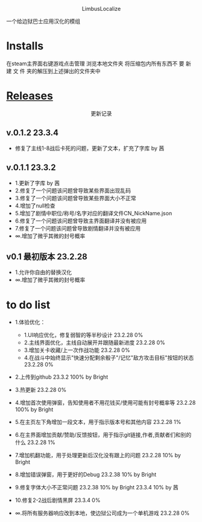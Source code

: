 <p align="center">
LimbusLocalize
</p>

一个给边狱巴士应用汉化的模组

# Installs
在steam主界面右键游戏点击管理 浏览本地文件夹 将压缩包内所有东西不 要 新 建 文 件 夹的解压到上述弹出的文件夹中

# [Releases](../../releases)

<p align="center">
更新记录
</p>

## v.0.1.2 23.3.4

- 修复了主线1-8战后卡死的问题，更新了文本，扩充了字库 by 茜

## v.0.1.1 23.3.2

- 1.更新了字库 by 茜
- 2.修复了一个问题该问题曾导致某些界面出现乱码
- 3.修复了一个问题该问题曾导致某些界面大小不正常
- 4.增加了null检查
- 5.增加了剧情中职位/称号/名字对应的翻译文件CN_NickName.json
- 6.修复了一个问题该问题曾导致主界面翻译并没有被应用
- 7.修复了一个问题该问题曾导致剧情翻译并没有被应用
- ∞.增加了微乎其微的封号概率

## v0.1 最初版本 23.2.28
- 1.允许你自由的替换汉化
- ∞.增加了微乎其微的封号概率

# to do list
- 1.体验优化：
    - 1.UI响应优化，修复弱智的等半秒设计 23.2.28 0%
    - 2.主线界面优化，主线自动展开并跟随最新进度 23.2.28 0%
    - 3.增加关卡收藏/上一次作战功能 23.2.28 0%
    - 4.在战斗中始终显示"快速分配剩余骰子"/记忆"敌方攻击目标"按钮的状态 23.2.28 0%
    
- 2.上传到github 23.3.2 100% by Bright
- 3.热更新 23.2.28 0%
- 4.增加首次使用弹窗，告知使用者不用花钱买/使用可能有封号概率等 23.2.28 100% by Bright
- 5.在主页左下角增加一段文本，用于指示版本号和其他内容 23.2.28 1%
- 6.在主界面增加贡献/赞助/反馈按钮，用于指示git链接,作者,贡献者们和别的什么 23.2.28 1%
- 7.增加机翻功能，用于处理更新后汉化没有跟上的问题 23.2.28 10% by Bright
- 8.增加错误弹窗，用于更好的Debug 23.2.38 10% by Bright
- 9.修复字体大小不正常问题 23.2.38 10% by Bright 23.3.4 10% by 茜
- 10.修复2-2战后剧情黑屏 23.3.4 0%

- ∞.将所有服务器响应改到本地，使边狱公司成为一个单机游戏 23.2.28 0%
